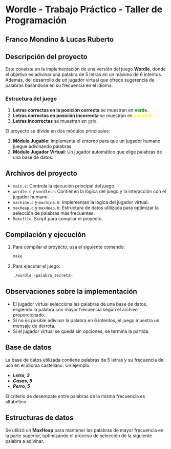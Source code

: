 # Wordle - Trabajo Práctico - Taller de Programación
## Franco Mondino & Lucas Ruberto
## Descripción del proyecto

Este consiste en la implementación de una versión del juego **Wordle**, donde el objetivo es adivinar una palabra de 5 letras en un máximo de 6 intentos. Además, del desarrollo de un jugador virtual que ofrece sugerencia de palabras basándose en su frecuencia en el idioma.

### Estructura del juego

1. **Letras correctas en la posición correcta** se muestran en <font color="green">**verde**</font>.
2. **Letras correctas en posición incorrecta** se muestran en <font color="yellow">**amarillo**</font>.
3. **Letras incorrectas** se muestran en <font color="gray">**gris**</font>.


El proyecto se divide en dos módulos principales:

1. **Módulo Jugable**: Implementa el entorno para que un jugador humano juegue adivinando palabras.
2. **Módulo Jugador Virtual**: Un jugador automático que elige palabras de una base de datos.

## Archivos del proyecto

- `main.c`: Controla la ejecución principal del juego.
- `wordle.c` y `wordle.h`: Contienen la lógica del juego y la interacción con el jugador humano.
- `machine.c` y `machine.h`: Implementan la lógica del jugador virtual.
- `maxHeap.c` y `maxHeap.h`: Estructura de datos utilizada para optimizar la selección de palabras más frecuentes.
- `Makefile`: Script para compilar el proyecto.

## Compilación y ejecución

1. Para compilar el proyecto, usa el siguiente comando:
    ```bash
    make
    ```

2. Para ejecutar el juego:
    ```bash
    ./wordle <palabra_secreta>
    ```

## Observaciones sobre la implementación

- El jugador virtual selecciona las palabras de una base de datos, eligiendo la palabra con mayor frecuencia según el archivo proporcionado.
- Si no es posible adivinar la palabra en 6 intentos, el juego muestra un mensaje de derrota.
- Si el jugador virtual se queda sin opciones, se termina la partida.

## Base de datos

La base de datos utilizada contiene palabras de 5 letras y su frecuencia de uso en el idioma castellano. Un ejemplo:

* ***Letra, 3***
* ***Casas, 5***
* ***Perro, 5***


El criterio de desempate entre palabras de la misma frecuencia es alfabético.

## Estructuras de datos

Se utilizó un **MaxHeap** para mantener las palabras de mayor frecuencia en la parte superior, optimizando el proceso de selección de la siguiente palabra a adivinar.

